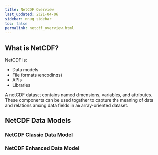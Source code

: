 ```yaml
---
title: NetCDF Overview
last_updated: 2021-04-06
sidebar: nnug_sidebar
toc: false
permalink: netcdf_overview.html
---
```


##  What is NetCDF?

NetCDF is:
* Data models
* File formats (encodings)
* APIs
* Libraries

<!-- NOTE:
Text from NUG/netcdf_data_set_components.md#data_model, paragraph 1
-->

A netCDF dataset contains named dimensions, variables, and attributes.
These components can be used together to capture the meaning of data
and relations among data fields in an array-oriented dataset.

## NetCDF Data Models

### NetCDF Classic Data Model

### NetCDF Enhanced Data Model